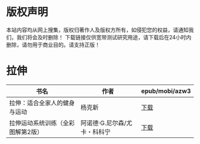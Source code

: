 # 版权声明

本站内容均从网上搜集，版权归著作人及版权方所有，如侵犯您的权益，请通知我们，我们将会及时删除！ 下载链接仅供宽带测试研究用途，请下载后在24小时内删除，请勿用于商业目的。请支持正版！

# 拉伸

| 书名 | 作者 | epub/mobi/azw3 |
| --- | --- | --- |
| 拉伸：适合全家人的健身与运动 | 杨克新 | [下载](https://url89.ctfile.com/f/31084289-1357051009-b7847b?p=8866) |
| 拉伸运动系统训练（全彩图解第2版） | 阿诺德·G.尼尔森/尤卡・科科宁 | [下载](https://url89.ctfile.com/f/31084289-1357021546-5026de?p=8866) |
